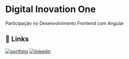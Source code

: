 
# Digital Inovation One 

Participação no Desenvolvimento Frontend com Angular


## 🔗 Links
[![portfolio](https://img.shields.io/badge/my_portfolio-000?style=for-the-badge&logo=ko-fi&logoColor=white)](https://smart-fit-git-master-elizeu-lima.vercel.app/)
[![linkedin](https://img.shields.io/badge/linkedin-0A66C2?style=for-the-badge&logo=linkedin&logoColor=white)](https://www.linkedin.com/in/elizeu-programador-frontend/)


